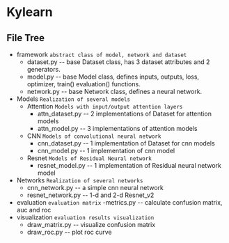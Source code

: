 # Kylearn
## File Tree

- framework `abstract class of model, network and dataset`
    - dataset.py -- base Dataset class, has 3 dataset attributes and 2 generators.
    - model.py -- base Model class, defines inputs, outputs, loss, optimizer, train() evaluation() functions.
    - network.py -- base Network class, defines a neural network.
- Models `Realization of several models`
    - Attention `Models with input/output attention layers`
        - attn_dataset.py -- 2 implementations of Dataset for attention models
        - attn_model.py -- 3 implementations of attention models
    - CNN `Models of convolutional neural network`
        - cnn_dataset.py -- 1 implementation of Dataset for cnn models
        - cnn_model.py -- 1 implementation of cnn model
    - Resnet `Models of Residual Neural network`
        - resnet_model.py -- 1 implementation of Residual neural network model
- Networks `Realization of several networks`
    - cnn_network.py -- a simple cnn neural network
    - resnet_network.py -- 1-d and 2-d Resnet_v2
- evaluation `evaluation matrix`
    -metrics.py -- calculate confusion matrix, auc and roc
- visualization `evaluation results visualization`
    - draw_matrix.py -- visualize confusion matrix
    - draw_roc.py -- plot roc curve
    

